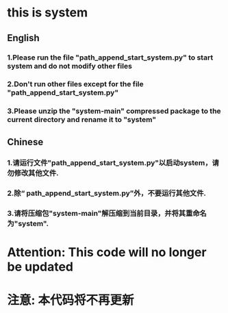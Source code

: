 # this is system
## English
### 1.Please run the file "path_append_start_system.py" to start system and do not modify other files 
### 2.Don't run other files except for the file "path_append_start_system.py"
### 3.Please unzip the "system-main" compressed package to the current directory and rename it to "system" 

## Chinese
### 1.请运行文件"path_append_start_system.py"以启动system，请勿修改其他文件.
### 2.除“ path_append_start_system.py”外，不要运行其他文件.
### 3.请将压缩包"system-main"解压缩到当前目录，并将其重命名为"system".

# Attention: This code will no longer be updated 
# 注意: 本代码将不再更新
